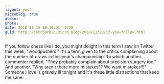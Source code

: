 ```yaml
---
layout: post
microblog: true
audio: 
photo: 
date: 2018-11-19 19:30:01 -0700
guid: http://johnbarbic.micro.blog/2018/11/20/if-you-follow.html
---
```

If you follow chess like I do, you might delight in this term I saw on Twitter this week, "woodpushers."  It's a term given to the critics complaining about the number of draws in this year's championship.   To which another commenter replied, "They probably complain about precision surgery too." And another, "Why aren't there more mistakes?? We want mistakes!!!"
Someone I love is gravely ill tonight and it's these little distractions that keep me sane.

